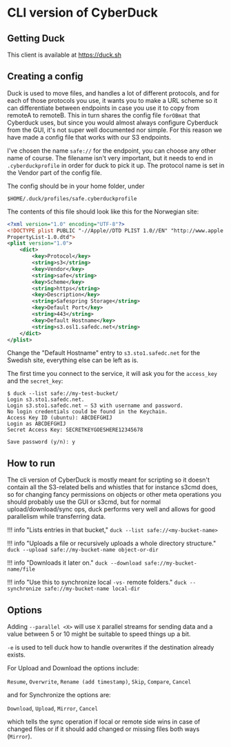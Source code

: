 # CLI version of CyberDuck

## Getting Duck

This client is available at https://duck.sh

## Creating a config

Duck is used to move files, and handles a lot of different protocols,
and for each of those protocols you use, it wants you to make a URL
scheme so it can differentiate between endpoints in case you use it to
copy from remoteA to remoteB. This in turn shares the config file
`forOBmat` that Cyberduck uses, but since you would almost always
configure Cyberduck from the GUI, it's not super well documented nor
simple. For this reason we have made a config file that works with our
S3 endpoints.

I've chosen the name `safe://` for the endpoint, you can choose any
other name of course.  The filename isn't very important, but it needs
to end in `.cyberduckprofile` in order for duck to pick it up. The
protocol name is set in the Vendor part of the config file.

The config should be in your home folder, under
```
$HOME/.duck/profiles/safe.cyberduckprofile
```

The contents of this file should look like this for the Norwegian
site:

```xml
<?xml version="1.0" encoding="UTF-8"?>
<!DOCTYPE plist PUBLIC "-//Apple//DTD PLIST 1.0//EN" "http://www.apple.com/DTDs/
PropertyList-1.0.dtd">
<plist version="1.0">
    <dict>
        <key>Protocol</key>
        <string>s3</string>
        <key>Vendor</key>
        <string>safe</string>
        <key>Scheme</key>
        <string>https</string>
        <key>Description</key>
        <string>Safespring Storage</string>
        <key>Default Port</key>
        <string>443</string>
        <key>Default Hostname</key>
        <string>s3.osl1.safedc.net</string>
    </dict>
</plist>
```

Change the "Default Hostname" entry to `s3.sto1.safedc.net` for the
Swedish site, everything else can be left as is.

The first time you connect to the service, it will ask you for the
`access_key` and the `secret_key`:

```
$ duck --list safe://my-test-bucket/
Login s3.sto1.safedc.net.
Login s3.sto1.safedc.net – S3 with username and password.
No login credentials could be found in the Keychain.
Access Key ID (ubuntu): ABCDEFGHIJ
Login as ABCDEFGHIJ
Secret Access Key: SECRETKEYGOESHERE12345678

Save password (y/n): y
```

## How to run

The cli version of CyberDuck is mostly meant for scripting so it
doesn't contain all the S3-related bells and whistles that for
instance s3cmd does, so for changing fancy permissions on objects or
other meta operations you should probably use the GUI or s3cmd, but
for normal upload/download/sync ops, duck performs very well and
allows for good parallelism while transferring data.

!!! info "Lists entries in that bucket,"
    ```
    duck --list safe://<my-bucket-name>
    ```

!!! info "Uploads a file or recursively uploads a whole directory structure."
    ```
    duck --upload safe://my-bucket-name object-or-dir
    ```

!!! info "Downloads it later on."
    ```
    duck --download safe://my-bucket-name/file
    ```

!!! info "Use this to synchronize local `-vs-` remote folders."
    ```
    duck --synchronize safe://my-bucket-name local-dir
    ```



## Options

Adding `--parallel <X>` will use `X` parallel streams for sending data and
a value between 5 or 10 might be suitable to speed things up a bit.

`-e` is used to tell duck how to handle overwrites if the destination
already exists.

For Upload and Download the options include:

`Resume`, `Overwrite`, `Rename (add timestamp)`, `Skip`, `Compare`, `Cancel`

and for Synchronize the options are:

`Download`, `Upload`, `Mirror`, `Cancel`

which tells the sync operation if local or remote side wins in case of
changed files or if it should add changed or missing files both ways
(`Mirror`).
